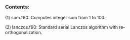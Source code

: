 ### Contents:

(1) sum.f90: Computes integer sum from 1 to 100.

(2) lanczos.f90: Standard serial Lanczos algorithm with re-orthogonalization.
